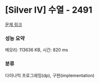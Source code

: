 # [Silver IV] 수열 - 2491 

[문제 링크](https://www.acmicpc.net/problem/2491) 

### 성능 요약

메모리: 113636 KB, 시간: 820 ms

### 분류

다이나믹 프로그래밍(dp), 구현(implementation)

